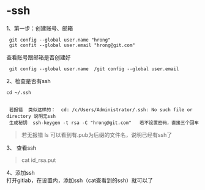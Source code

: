# -ssh

1、第一步：创建账号、邮箱

     git config --global user.name "hrong"
     git confit --global user.email "hrong@git.com"
     
  查看账号跟邮箱是否创建好 
  
     git config --global user.name  /git config --global user.email
  
2、检查是否有ssh   

    cd ~/.ssh
        
  
     若报错  类似这样的：  cd: /c/Users/Administrator/.ssh: No such file or directory 说明无ssh
     生成秘钥  ssh-keygen -t rsa -C "hrong@git.com"   若不设置密码，直接三个回车
  
  >若无报错
  > ls 
  >可以看到有.pub为后缀的文件名，说明已经有ssh了
  
3、 查看ssh
  >cat id_rsa.put
  
4、添加ssh  
  打开gitlab，在设置内，添加ssh（cat查看到的ssh）就可以了
  
  
